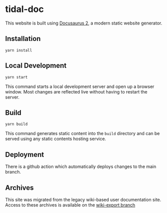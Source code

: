 # tidal-doc

This website is built using [Docusaurus 2](https://v2.docusaurus.io/), a modern static website generator.

## Installation

```console
yarn install
```

## Local Development

```console
yarn start
```

This command starts a local development server and open up a browser window. Most changes are reflected live without having to restart the server.

## Build

```console
yarn build
```

This command generates static content into the `build` directory and can be served using any static contents hosting service.

## Deployment

There is a github action which automatically deploys changes to the main branch.

## Archives

This site was migrated from the legacy wiki-based user documentation site. Access to these archives is available on the [wiki-export branch](https://github.com/tidalcycles/Tidal-doc/tree/wiki-export)
